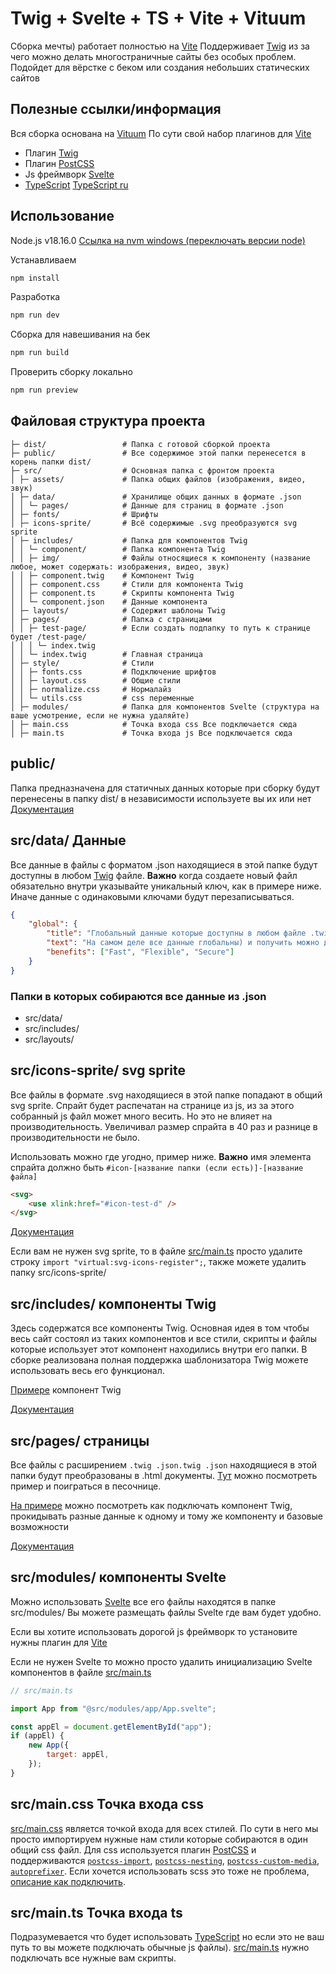 # Twig + Svelte + TS + Vite + Vituum

Сборка мечты) работает полностью на [Vite](https://vitejs.dev/)
Поддерживает [Twig](https://twig.symfony.com/) из за чего можно делать многостраничные сайты без особых проблем. Подойдет для вёрстке с беком или создания небольших статических сайтов

## Полезные ссылки/информация

Вся сборка основана на [Vituum](https://vituum.dev/) По сути свой набор плагинов для [Vite](https://vitejs.dev/)

-   Плагин [Twig](https://vituum.dev/plugins/twig.html)
-   Плагин [PostCSS](https://vituum.dev/plugins/postcss.html)
-   Js фреймворк [Svelte](https://svelte.dev/)
-   [TypeScript](https://www.typescriptlang.org/) [TypeScript ru](https://scriptdev.ru/guide/)

## Использование

Node.js v18.16.0
[Ссылка на nvm windows (переключать версии node)](https://docs.microsoft.com/ru-ru/windows/dev-environment/javascript/nodejs-on-windows)

Устанавливаем

```bash
npm install
```

Разработка

```bash
npm run dev
```

Сборка для навешивания на бек

```bash
npm run build
```

Проверить сборку локально

```bash
npm run preview
```

## Файловая структура проекта

```
├─ dist/                 # Папка с готовой сборкой проекта
├─ public/               # Все содержимое этой папки перенесется в корень папки dist/
├─ src/                  # Основная папка с фронтом проекта
│ ├─ assets/             # Папка общих файлов (изображения, видео, звук)
│ ├─ data/               # Хранилище общих данных в формате .json
│ │ └─ pages/            # Данные для страниц в формате .json
│ ├─ fonts/              # Шрифты
│ ├─ icons-sprite/       # Всё содержимые .svg преобразуются svg sprite
│ ├─ includes/           # Папка для компонентов Twig
│ │ └─ component/        # Папка компонента Twig
│ │ ├─ img/              # Файлы относящиеся к компоненту (название любое, может содержать: изображения, видео, звук)
│ │ ├─ component.twig    # Компонент Twig
│ │ ├─ component.css     # Стили для компонента Twig
│ │ ├─ component.ts      # Скрипты компонента Twig
│ │ └─ component.json    # Данные компонента
│ ├─ layouts/            # Содержит шаблоны Twig
│ ├─ pages/              # Папка с страницами
│ │ ├─ test-page/        # Если создать подпапку то путь к странице будет /test-page/
│ │ │ └─ index.twig
│ │ └─ index.twig        # Главная страница
│ ├─ style/              # Стили
│ │ ├─ fonts.css         # Подключение шрифтов
│ │ ├─ layout.css        # Общие стили
│ │ ├─ normalize.css     # Нормалайз
│ │ └─ utils.css         # css переменные
│ ├─ modules/            # Папка для компонентов Svelte (структура на ваше усмотрение, если не нужна удаляйте)
│ ├─ main.css            # Точка входа css Все подключается сюда
│ ├─ main.ts             # Точка входа js Все подключается сюда
```

## public/

Папка предназначена для статичных данных которые при сборку будут перенесены в папку dist/ в независимости используете вы их или нет
[Документация](https://vitejs.dev/guide/assets.html#the-public-directory)

## src/data/ Данные

Все данные в файлы с форматом .json находящиеся в этой папке будут доступны в любом [Twig](https://twig.symfony.com/) файле.
**Важно** когда создаете новый файл обязательно внутри указывайте уникальный ключ, как в примере ниже. Иначе данные с одинаковыми ключами будут перезаписываться.

```json
{
	"global": {
		"title": "Глобальный данные которые доступны в любом файле .twig берутся из /src/data/global.json",
		"text": "На самом деле все данные глобальны) и получить можно доступ к любым например {{ footer.copy }} будет работать везде",
		"benefits": ["Fast", "Flexible", "Secure"]
	}
}
```

### Папки в которых собираются все данные из .json

-   src/data/
-   src/includes/
-   src/layouts/

## src/icons-sprite/ svg sprite

Все файлы в формате .svg находящиеся в этой папке попадают в общий svg sprite. Спрайт будет распечатан на странице из js, из за этого собранный js файл может много весить. Но это не влияет на производительность. Увеличивал размер спрайта в 40 раз и разнице в производительности не было.

Использовать можно где угодно, пример ниже.
**Важно** имя элемента спрайта должно быть `#icon-[название папки (если есть)]-[название файла]`

```html
<svg>
	<use xlink:href="#icon-test-d" />
</svg>
```

[Документация](https://github.com/vbenjs/vite-plugin-svg-icons)

Если вам не нужен svg sprite, то в файле [src/main.ts](./src/main.ts) просто удалите строку `import "virtual:svg-icons-register";`, также можете удалить папку src/icons-sprite/

## src/includes/ компоненты Twig

Здесь содержатся все компоненты Twig. Основная идея в том чтобы весь сайт состоял из таких компонентов и все стили, скрипты и файлы которые использует этот компонент находились внутри его папки.
В сборке реализована полная поддержка шаблонизатора Twig можете использовать весь его функционал.

[Примере](./src/includes/test/test.twig) компонент Twig

[Документация](https://twig.symfony.com/)

## src/pages/ страницы

Все файлы с расширением `.twig .json.twig .json` находящиеся в этой папки будут преобразованы в .html документы. [Тут](https://stackblitz.com/github/vituum/vituum/tree/main/examples/twig) можно посмотреть пример и поиграться в песочнице.

[На примере](./src/pages/index.twig) можно посмотреть как подключать компонент Twig, прокидывать разные данные к одному и тому же компоненту и базовые возможности

[Документация](https://vituum.dev/plugins/twig.html)

## src/modules/ компоненты Svelte

Можно использовать [Svelte](https://svelte.dev/) все его файлы находятся в папке src/modules/ Вы можете размещать файлы Svelte где вам будет удобно.

Если вы хотите использовать дорогой js фреймворк то установите нужны плагин для [Vite](https://vitejs.dev/plugins/)

Если не нужен Svelte то можно просто удалить инициализацию Svelte компонентов в файле [src/main.ts](./src/main.ts)

```js
// src/main.ts

import App from "@src/modules/app/App.svelte";

const appEl = document.getElementById("app");
if (appEl) {
	new App({
		target: appEl,
	});
}
```

## src/main.css Точка входа css

[src/main.css](./src/main.css) является точкой входа для всех стилей. По сути в него мы просто импортируем нужные нам стили которые собираются в один общий css файл.
Для css используется плагин [PostCSS](https://vituum.dev/plugins/postcss.html) и поддерживаются [`postcss-import`](https://www.npmjs.com/package/postcss-import), [`postcss-nesting`](https://www.npmjs.com/package/postcss-nesting), [`postcss-custom-media`](https://www.npmjs.com/package/postcss-custom-media), [`autoprefixer`](https://www.npmjs.com/package/autoprefixer).
Если хочется использовать scss это тоже не проблема, [описание как подключить](https://vitejs.dev/guide/features.html#css-pre-processors).

## src/main.ts Точка входа ts

Подразумевается что будет использовать [TypeScript](https://www.typescriptlang.org/) но если это не ваш путь то вы можете подключать обычные js файлы).
[src/main.ts](./src/main.ts) нужно подключать все нужные вам скрипты.
